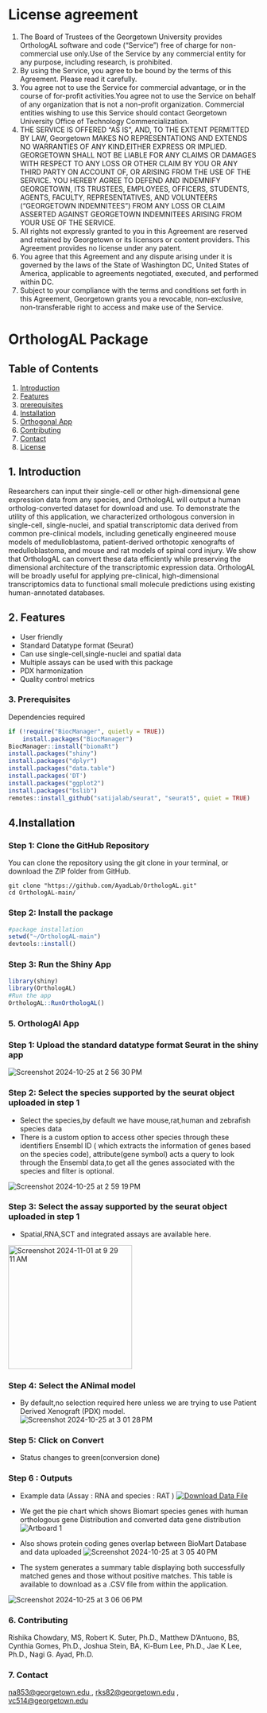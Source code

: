 # License agreement
1. The Board of Trustees of the Georgetown University provides OrthologAL software and code (“Service”) free of charge for non-commercial use only.Use of the Service by any commercial entity for any purpose, including research, is prohibited.
2. By using the Service, you agree to be bound by the terms of this Agreement. Please read it carefully.
3. You agree not to use the Service for commercial advantage, or in the course of for-profit activities.You agree not to use the Service on behalf of any organization that is not a non-profit organization. Commercial entities wishing to use this Service should
contact Georgetown University Office of Technology Commercialization.
4. THE SERVICE IS OFFERED “AS IS”, AND, TO THE EXTENT PERMITTED BY LAW, Georgetown MAKES NO REPRESENTATIONS AND EXTENDS NO WARRANTIES OF ANY KIND,EITHER EXPRESS OR IMPLIED. GEORGETOWN SHALL NOT BE LIABLE FOR ANY CLAIMS OR DAMAGES WITH RESPECT TO ANY LOSS OR OTHER CLAIM BY YOU OR ANY THIRD PARTY ON ACCOUNT OF, OR ARISING FROM THE USE OF THE SERVICE.
YOU HEREBY AGREE TO DEFEND AND INDEMNIFY GEORGETOWN, ITS TRUSTEES, EMPLOYEES, OFFICERS, STUDENTS, AGENTS, FACULTY, REPRESENTATIVES, AND VOLUNTEERS (“GEORGETOWN INDEMNITEES”) FROM ANY LOSS OR CLAIM ASSERTED AGAINST GEORGETOWN INDEMNITEES ARISING FROM YOUR USE OF THE SERVICE.
5. All rights not expressly granted to you in this Agreement are reserved and retained by Georgetown or its licensors or content providers. This Agreement provides no license under any patent.
6. You agree that this Agreement and any dispute arising under it is governed by the laws of the State of Washington DC, United States of America, applicable to agreements negotiated, executed, and performed within DC.
7. Subject to your compliance with the terms and conditions set forth in this Agreement, Georgetown grants you a revocable, non-exclusive, non-transferable right to access and make use of the Service.

# OrthologAL Package


## Table of Contents

1. [Introduction](#introduction)
2. [Features](#features)
3. [prerequisites](#prerequisites)
4. [Installation](#installation)
5. [Orthogonal App](#Orthogonal_App)
6. [Contributing](#contributing)
7. [Contact](#contact)
8. [License](#license)

## 1. Introduction
Researchers can input their single-cell or other high-dimensional gene expression data from any species, and OrthologAL will output a human ortholog-converted dataset for download and use.
To demonstrate the utility of this application, we characterized orthologous conversion in single-cell, single-nuclei, and spatial transcriptomic data derived from common pre-clinical models, including genetically engineered mouse models of medulloblastoma, patient-derived orthotopic xenografts of medulloblastoma, and mouse and rat models of spinal cord injury.
We show that OrthologAL can convert these data efficiently while preserving the dimensional architecture of the transcriptomic expression data. 
OrthologAL will be broadly useful for applying pre-clinical, high-dimensional transcriptomics data to functional small molecule predictions using existing human-annotated databases.

## 2. Features

- User friendly
- Standard Datatype format (Seurat)
- Can use single-cell,single-nuclei and spatial data
- Multiple assays can be used with this package
- PDX harmonization
- Quality control metrics

### 3. Prerequisites
Dependencies required 

```r
if (!require("BiocManager", quietly = TRUE))
    install.packages("BiocManager")
BiocManager::install("biomaRt")
install.packages("shiny")
install.packages("dplyr")
install.packages("data.table")
install.packages('DT')
install.packages("ggplot2")
install.packages("bslib")
remotes::install_github("satijalab/seurat", "seurat5", quiet = TRUE)
```
## 4.Installation

### Step 1: Clone the GitHub Repository
You can clone the repository using the git clone in your terminal, or download the ZIP folder from GitHub.
```git
git clone "https://github.com/AyadLab/OrthologAL.git" 
cd OrthologAL-main/ 
```
### Step 2: Install the package 
```r
#package installation
setwd("~/OrthologAL-main")
devtools::install()
```
### Step 3: Run the Shiny App
```r
library(shiny)
library(OrthologAL)
#Run the app
OrthologAL::RunOrthologAL()
```

### 5. OrthologAl App 
  
### Step 1: Upload the standard datatype format Seurat in the shiny app
![Screenshot 2024-10-25 at 2 56 30 PM](https://github.com/user-attachments/assets/1ad8b909-b898-4c5c-a3ce-48581fd035d3)


### Step 2: Select the species supported by the seurat object uploaded in step 1
- Select the species,by default we have mouse,rat,human and zebrafish species data
- There is a custom option to access other species through these identifiers Ensembl ID ( which extracts the information of genes based on the species code),
  attribute(gene symbol) acts a query  to look through the Ensembl data,to get all the genes associated with the species and filter is optional.

![Screenshot 2024-10-25 at 2 59 19 PM](https://github.com/user-attachments/assets/3a7b4f87-6a2c-47d7-8b42-ee566b65f380)


### Step 3: Select the assay supported by the seurat object uploaded in step 1

- Spatial,RNA,SCT and integrated assays are available here.

<img width="249" alt="Screenshot 2024-11-01 at 9 29 11 AM" src="https://github.com/user-attachments/assets/441d1914-f520-40a3-b2f2-4b51958086b2">

### Step 4: Select the ANimal model

- By default,no selection required here unless we are trying to use  Patient Derived Xenograft (PDX) model.
![Screenshot 2024-10-25 at 3 01 28 PM](https://github.com/user-attachments/assets/8f48486f-000f-4c14-8a81-2a27e1e39675)

### Step 5: Click on Convert
- Status changes to green(conversion done)

### Step 6 : Outputs
- Example data (Assay : RNA and species : RAT )
[![Download Data File](https://img.shields.io/badge/download-data--file-green)](https://drive.google.com/drive/folders/1icVieksEhdIUTEqkVSHZEfQxhfmKxU3m?usp=sharing)

- We get the pie chart which shows Biomart species genes with human orthologous gene Distribution and converted data gene distribution
![Artboard 1](https://github.com/user-attachments/assets/84704a2a-498c-4041-8a92-650797567329)
- Also shows protein coding genes overlap between BioMart Database and data uploaded
  ![Screenshot 2024-10-25 at 3 05 40 PM](https://github.com/user-attachments/assets/544ace45-db5c-4a60-9863-185148d20cc5)
- The system generates a summary table displaying both successfully matched genes and those without positive matches. This table is available to download as a .CSV file from within the application.

![Screenshot 2024-10-25 at 3 06 06 PM](https://github.com/user-attachments/assets/f8a77769-f008-4c84-b3a6-f43eaedc1641)


### 6. Contributing 
Rishika Chowdary, MS, Robert K. Suter, Ph.D., Matthew D’Antuono, BS, Cynthia Gomes, Ph.D., Joshua Stein, BA, 
Ki-Bum Lee, Ph.D., Jae K Lee, Ph.D., Nagi G. Ayad, Ph.D.

### 7. Contact

[na853@georgetown.edu ](mailto:na853@georgetown.edu) , 
[rks82@georgetown.edu](mailto:rks82@georgetown.edu ) ,
[vc514@georgetown.edu](mailto:vc514@georgetown.edu)



